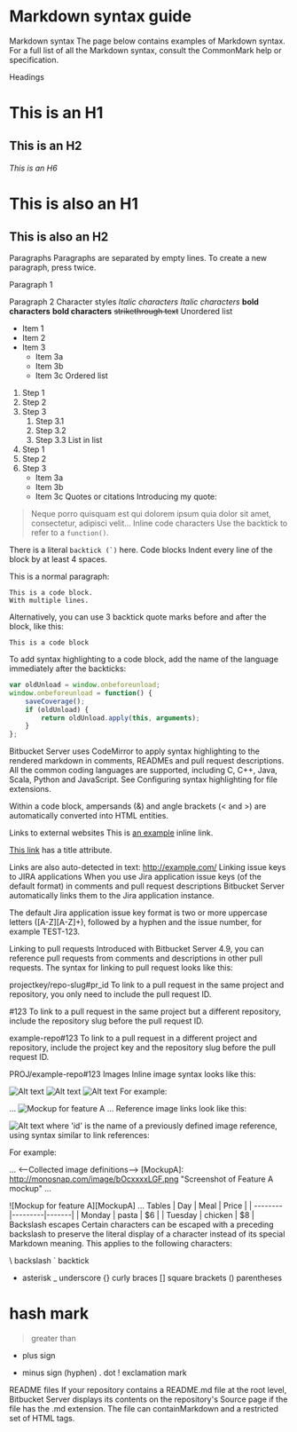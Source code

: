 # Markdown syntax guide

Markdown syntax
The page below contains examples of Markdown syntax. For a full list of all the Markdown syntax, consult the CommonMark help or specification.

Headings
# This is an H1
## This is an H2
###### This is an H6

This is also an H1
==================

This is also an H2
------------------
Paragraphs
Paragraphs are separated by empty lines. To create a new paragraph, press <return> twice.

Paragraph 1

Paragraph 2
Character styles
*Italic characters* 
_Italic characters_
**bold characters**
__bold characters__
~~strikethrough text~~
Unordered list
*  Item 1
*  Item 2
*  Item 3
    *  Item 3a
    *  Item 3b
    *  Item 3c
Ordered list
1.  Step 1
2.  Step 2
3.  Step 3
    1.  Step 3.1
    2.  Step 3.2
    3.  Step 3.3
List in list
1.  Step 1
2.  Step 2
3.  Step 3
    *  Item 3a
	*  Item 3b
	*  Item 3c
Quotes or citations
Introducing my quote:

> Neque porro quisquam est qui 
> dolorem ipsum quia dolor sit amet, 
> consectetur, adipisci velit...
Inline code characters
Use the backtick to refer to a `function()`.
 
There is a literal ``backtick (`)`` here.
Code blocks
Indent every line of the block by at least 4 spaces.

This is a normal paragraph:

    This is a code block.
    With multiple lines.

Alternatively, you can use 3 backtick quote marks before and after the block, like this:

```
This is a code block
```

To add syntax highlighting to a code block, add the name of the language immediately
after the backticks: 

```javascript
var oldUnload = window.onbeforeunload;
window.onbeforeunload = function() {
    saveCoverage();
    if (oldUnload) {
        return oldUnload.apply(this, arguments);
    }
};
```
Bitbucket Server uses CodeMirror to apply syntax highlighting to the rendered markdown in comments, READMEs and pull request descriptions. All the common coding languages are supported, including C, C++, Java, Scala, Python and JavaScript. See Configuring syntax highlighting for file extensions.

Within a code block, ampersands (&) and angle brackets (< and >) are automatically converted into HTML entities.

Links to external websites
This is [an example](http://www.example.com/) inline link.

[This link](http://example.com/ "Title") has a title attribute.

Links are also auto-detected in text: http://example.com/
Linking issue keys to JIRA applications
When you use Jira application issue keys (of the default format) in comments and pull request descriptions Bitbucket Server automatically links them to the Jira application instance.

The default Jira application issue key format is two or more uppercase letters ([A-Z][A-Z]+), followed by a hyphen and the issue number, for example TEST-123.


Linking to pull requests
Introduced with Bitbucket Server 4.9, you can reference pull requests from comments and descriptions in other pull requests. The syntax for linking to pull request looks like this: 

projectkey/repo-slug#pr_id
To link to a pull request in the same project and repository, you only need to include the pull request ID. 

#123
To link to a pull request in the same project but a different repository, include the repository slug before the pull request ID.

example-repo#123
To link to a pull request in a different project and repository, include the project key and the repository slug before the pull request ID.

PROJ/example-repo#123
Images
Inline image syntax looks like this:

![Alt text](/path/to/image.jpg)
![Alt text](/path/to/image.png "Optional title attribute")
![Alt text](/url/to/image.jpg)
For example:

...
![Mockup for feature A](http://monosnap.com/image/bOcxxxxLGF.png)
...
Reference image links look like this:

![Alt text][id]
where 'id' is the name of a previously defined image reference, using syntax similar to link references:

[id]: url/to/image.jpg "Optional title attribute"
For example:

...
<--Collected image definitions-->
[MockupA]: http://monosnap.com/image/bOcxxxxLGF.png "Screenshot of Feature A mockup" 
...
<!--Using an image reference-->
![Mockup for feature A][MockupA]
...
Tables
| Day     | Meal    | Price |
| --------|---------|-------|
| Monday  | pasta   | $6    |
| Tuesday | chicken | $8    |
Backslash escapes
Certain characters can be escaped with a preceding backslash to preserve the literal display of a character instead of its special Markdown meaning. This applies to the following characters:

\  backslash 
`  backtick 
*  asterisk 
_  underscore 
{} curly braces 
[] square brackets 
() parentheses 
#  hash mark 
>  greater than 
+  plus sign 
-  minus sign (hyphen) 
.  dot 
!  exclamation mark

README files
If your repository contains a README.md file at the root level, Bitbucket Server displays its contents on the repository's Source page if the file has the .md extension. The file can containMarkdown and a restricted set of HTML tags.

